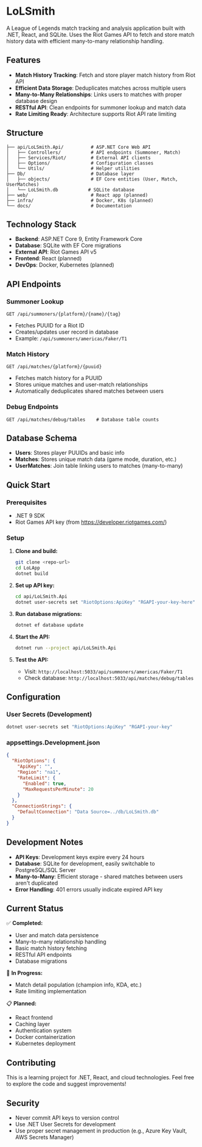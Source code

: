 # LoLSmith

A League of Legends match tracking and analysis application built with .NET, React, and SQLite. Uses the Riot Games API to fetch and store match history data with efficient many-to-many relationship handling.

## Features

- **Match History Tracking**: Fetch and store player match history from Riot API
- **Efficient Data Storage**: Deduplicates matches across multiple users
- **Many-to-Many Relationships**: Links users to matches with proper database design
- **RESTful API**: Clean endpoints for summoner lookup and match data
- **Rate Limiting Ready**: Architecture supports Riot API rate limiting

## Structure

```
├── api/LoLSmith.Api/          # ASP.NET Core Web API
│   ├── Controllers/           # API endpoints (Summoner, Match)
│   ├── Services/Riot/         # External API clients
│   ├── Options/               # Configuration classes
│   └── Utils/                 # Helper utilities
├── Db/                        # Database layer
│   ├── objects/               # EF Core entities (User, Match, UserMatches)
│   └── LoLSmith.db           # SQLite database
├── web/                       # React app (planned)
├── infra/                     # Docker, K8s (planned)
└── docs/                      # Documentation
```

## Technology Stack

- **Backend**: ASP.NET Core 9, Entity Framework Core
- **Database**: SQLite with EF Core migrations
- **External API**: Riot Games API v5
- **Frontend**: React (planned)
- **DevOps**: Docker, Kubernetes (planned)

## API Endpoints

### Summoner Lookup
```
GET /api/summoners/{platform}/{name}/{tag}
```
- Fetches PUUID for a Riot ID
- Creates/updates user record in database
- Example: `/api/summoners/americas/Faker/T1`

### Match History
```
GET /api/matches/{platform}/{puuid}
```
- Fetches match history for a PUUID
- Stores unique matches and user-match relationships
- Automatically deduplicates shared matches between users

### Debug Endpoints
```
GET /api/matches/debug/tables    # Database table counts
```

## Database Schema

- **Users**: Stores player PUUIDs and basic info
- **Matches**: Stores unique match data (game mode, duration, etc.)
- **UserMatches**: Join table linking users to matches (many-to-many)

## Quick Start

### Prerequisites
- .NET 9 SDK
- Riot Games API key (from https://developer.riotgames.com/)

### Setup
1. **Clone and build:**
   ```bash
   git clone <repo-url>
   cd LoLApp
   dotnet build
   ```

2. **Set up API key:**
   ```bash
   cd api/LoLSmith.Api
   dotnet user-secrets set "RiotOptions:ApiKey" "RGAPI-your-key-here"
   ```

3. **Run database migrations:**
   ```bash
   dotnet ef database update
   ```

4. **Start the API:**
   ```bash
   dotnet run --project api/LoLSmith.Api
   ```

5. **Test the API:**
   - Visit: `http://localhost:5033/api/summoners/americas/Faker/T1`
   - Check database: `http://localhost:5033/api/matches/debug/tables`

## Configuration

### User Secrets (Development)
```bash
dotnet user-secrets set "RiotOptions:ApiKey" "RGAPI-your-key"
```

### appsettings.Development.json
```json
{
  "RiotOptions": {
    "ApiKey": "",
    "Region": "na1",
    "RateLimit": {
      "Enabled": true,
      "MaxRequestsPerMinute": 20
    }
  },
  "ConnectionStrings": {
    "DefaultConnection": "Data Source=../db/LoLSmith.db"
  }
}
```

## Development Notes

- **API Keys**: Development keys expire every 24 hours
- **Database**: SQLite for development, easily switchable to PostgreSQL/SQL Server
- **Many-to-Many**: Efficient storage - shared matches between users aren't duplicated
- **Error Handling**: 401 errors usually indicate expired API key

## Current Status

✅ **Completed:**
- User and match data persistence
- Many-to-many relationship handling
- Basic match history fetching
- RESTful API endpoints
- Database migrations

🔄 **In Progress:**
- Match detail population (champion info, KDA, etc.)
- Rate limiting implementation

📋 **Planned:**
- React frontend
- Caching layer
- Authentication system
- Docker containerization
- Kubernetes deployment

## Contributing

This is a learning project for .NET, React, and cloud technologies. Feel free to explore the code and suggest improvements!

## Security

- Never commit API keys to version control
- Use .NET User Secrets for development
- Use proper secret management in production (e.g., Azure Key Vault, AWS Secrets Manager)
